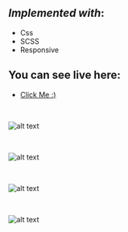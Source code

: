 
## *Implemented with*: 
  - Css
  - SCSS
  - Responsive


## You can see live here:

- [Click Me :)](https://hoteltrip-m-hazara-77.vercel.app/) 

&nbsp;

![alt text](https://res.cloudinary.com/mh77media/image/upload/v1679755924/github/img-24.png)

&nbsp;

![alt text](https://res.cloudinary.com/mh77media/image/upload/v1679755924/github/img-25.png)

&nbsp;

![alt text](https://res.cloudinary.com/mh77media/image/upload/v1679755924/github/img-26.png)

&nbsp;

![alt text](https://res.cloudinary.com/mh77media/image/upload/v1679755924/github/img-27.png)
